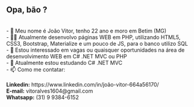 <h2><b>Opa, bão ?</b></h2> <br>
- 👋 Meu nome é João Vitor, tenho 22 ano e moro em Betim (MG) <br>
- 👨‍💻 Atualmente desenvolvo páginas WEB em PHP, utilizando HTML5, CSS3, Bootstrap, Materialize e um pouco de JS, para o banco utilizo SQL <br>
- 👀 Estou interessado em vagas ou quaisquer oportunidades na área de desenvolvimento WEB em C# .NET MVC ou PHP <br>
- 🌱 Atualmente estou estudando C# .NET MVC  <br>
- 📫 Como me contatar: <br>
<br><b>Linkedin:</b> https://www.linkedin.com/in/joão-vitor-664a56170/
<br><b>E-mail:</b> vitoralves1604@gmail.com
<br><b>Whatsapp:</b> (31) 9 9384-6152

<!---
lled16/lled16 is a ✨ special ✨ repository because its `README.md` (this file) appears on your GitHub profile.
You can click the Preview link to take a look at your changes.
--->

